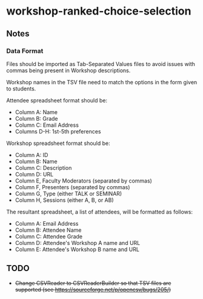# workshop-ranked-choice-selection

## Notes

### Data Format

Files should be imported as Tab-Separated Values files to avoid issues with commas being present in Workshop descriptions.

Workshop names in the TSV file need to match the options in the form given to students.

Attendee spreadsheet format should be:
- Column A: Name
- Column B: Grade
- Column C: Email Address
- Columns D-H: 1st-5th preferences

Workshop spreadsheet format should be:
- Column A: ID
- Column B: Name
- Column C: Description
- Column D: URL
- Column E, Faculty Moderators (separated by commas)
- Column F, Presenters (separated by commas)
- Column G, Type (either TALK or SEMINAR)
- Column H, Sessions (either A, B, or AB)

The resultant spreadsheet, a list of attendees, will be formatted as follows:
- Column A: Email Address
- Column B: Attendee Name
- Column C: Attendee Grade
- Column D: Attendee's Workshop A name and URL
- Column E: Attendee's Workshop B name and URL

## TODO

- ~~Change CSVReader to CSVReaderBuilder so that TSV files are supported (see https://sourceforge.net/p/opencsv/bugs/205/)~~